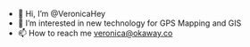 - 👋 Hi, I’m @VeronicaHey
- 👀 I’m interested in new technology for GPS Mapping and GIS
- 📫 How to reach me veronica@okaway.co

<!---
VeronicaHey/VeronicaHey is a ✨ special ✨ repository because its `README.md` (this file) appears on your GitHub profile.
You can click the Preview link to take a look at your changes.
--->
